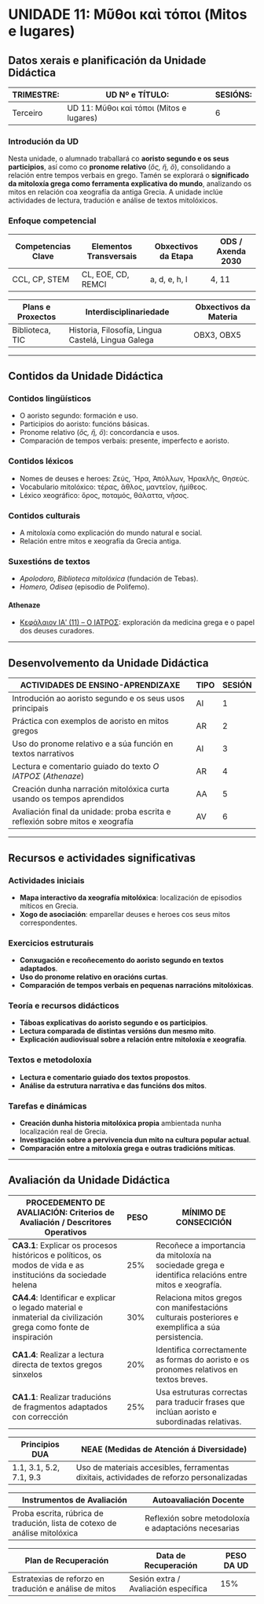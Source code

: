# UNIDADE 11: Μῦθοι καὶ τόποι (Mitos e lugares)

## Datos xerais e planificación da Unidade Didáctica  

| **TRIMESTRE:** | **UD Nº e TÍTULO:** | **SESIÓNS:** |
|---------------|---------------------|-------------|
| Terceiro | UD 11: Μῦθοι καὶ τόποι (Mitos e lugares) | 6 |

### Introdución da UD  
Nesta unidade, o alumnado traballará co **aoristo segundo e os seus participios**, así como co **pronome relativo** (*ὅς, ἥ, ὅ*), consolidando a relación entre tempos verbais en grego. Tamén se explorará o **significado da mitoloxía grega como ferramenta explicativa do mundo**, analizando os mitos en relación coa xeografía da antiga Grecia. A unidade inclúe actividades de lectura, tradución e análise de textos mitolóxicos.

### Enfoque competencial  

| **Competencias Clave** | **Elementos Transversais** | **Obxectivos da Etapa** | **ODS / Axenda 2030** |
|------------------------|---------------------------|-------------------------|----------------------|
| CCL, CP, STEM | CL, EOE, CD, REMCI | a, d, e, h, l | 4, 11 |

| **Plans e Proxectos** | **Interdisciplinariedade** | **Obxectivos da Materia** |
|----------------------|-------------------------|------------------------|
| Biblioteca, TIC | Historia, Filosofía, Lingua Castelá, Lingua Galega | OBX3, OBX5 |

---

## Contidos da Unidade Didáctica  

### Contidos lingüísticos  
- O aoristo segundo: formación e uso.  
- Participios do aoristo: funcións básicas.  
- Pronome relativo (*ὅς, ἥ, ὅ*): concordancia e usos.  
- Comparación de tempos verbais: presente, imperfecto e aoristo.  

### Contidos léxicos  
- Nomes de deuses e heroes: Ζεύς, Ἥρα, Ἀπόλλων, Ἡρακλῆς, Θησεύς.  
- Vocabulario mitolóxico: τέρας, ἄθλος, μαντεῖον, ἡμίθεος.  
- Léxico xeográfico: ὄρος, ποταμός, θάλαττα, νῆσος.  

### Contidos culturais  
- A mitoloxía como explicación do mundo natural e social.  
- Relación entre mitos e xeografía da Grecia antiga.  

### Suxestións de textos  
- *Apolodoro, Biblioteca mitolóxica* (fundación de Tebas).  
- *Homero, Odisea* (episodio de Polifemo).  

#### **Athenaze**
- [Κεφάλαιον ΙΑʹ (11) – Ο ΙΑΤΡΟΣ](textos/11.md): exploración da medicina grega e o papel dos deuses curadores.

---

## Desenvolvemento da Unidade Didáctica  

| **ACTIVIDADES DE ENSINO-APRENDIZAXE** | **TIPO** | **SESIÓN** |
|--------------------------------------|--------|---------|
| Introdución ao aoristo segundo e os seus usos principais | AI | 1 |
| Práctica con exemplos de aoristo en mitos gregos | AR | 2 |
| Uso do pronome relativo e a súa función en textos narrativos | AI | 3 |
| Lectura e comentario guiado do texto *Ο ΙΑΤΡΟΣ* (*Athenaze*) | AR | 4 |
| Creación dunha narración mitolóxica curta usando os tempos aprendidos | AA | 5 |
| Avaliación final da unidade: proba escrita e reflexión sobre mitos e xeografía | AV | 6 |

---

## Recursos e actividades significativas  

### Actividades iniciais  
- **Mapa interactivo da xeografía mitolóxica**: localización de episodios míticos en Grecia.  
- **Xogo de asociación**: emparellar deuses e heroes cos seus mitos correspondentes.  

### Exercicios estruturais  
- **Conxugación e recoñecemento do aoristo segundo en textos adaptados**.  
- **Uso do pronome relativo en oracións curtas**.  
- **Comparación de tempos verbais en pequenas narracións mitolóxicas**.  

### Teoría e recursos didácticos  
- **Táboas explicativas do aoristo segundo e os participios**.  
- **Lectura comparada de distintas versións dun mesmo mito**.  
- **Explicación audiovisual sobre a relación entre mitoloxía e xeografía**.  

### Textos e metodoloxía  
- **Lectura e comentario guiado dos textos propostos**.  
- **Análise da estrutura narrativa e das funcións dos mitos**.  

### Tarefas e dinámicas  
- **Creación dunha historia mitolóxica propia** ambientada nunha localización real de Grecia.  
- **Investigación sobre a pervivencia dun mito na cultura popular actual**.  
- **Comparación entre a mitoloxía grega e outras tradicións míticas**.  

---

## Avaliación da Unidade Didáctica  

| **PROCEDEMENTO DE AVALIACIÓN: Criterios de Avaliación / Descritores Operativos** | **PESO** | **MÍNIMO DE CONSECICIÓN** |
|--------------------------------------------------------|------|----------------------|
| **CA3.1**: Explicar os procesos históricos e políticos, os modos de vida e as institucións da sociedade helena | 25% | Recoñece a importancia da mitoloxía na sociedade grega e identifica relacións entre mitos e xeografía. |
| **CA4.4**: Identificar e explicar o legado material e inmaterial da civilización grega como fonte de inspiración | 30% | Relaciona mitos gregos con manifestacións culturais posteriores e exemplifica a súa persistencia. |
| **CA1.4**: Realizar a lectura directa de textos gregos sinxelos | 20% | Identifica correctamente as formas do aoristo e os pronomes relativos en textos breves. |
| **CA1.1**: Realizar traducións de fragmentos adaptados con corrección | 25% | Usa estruturas correctas para traducir frases que inclúan aoristo e subordinadas relativas. |

| **Principios DUA** | **NEAE (Medidas de Atención á Diversidade)** |
|-------------------|---------------------------------|
| 1.1, 3.1, 5.2, 7.1, 9.3 | Uso de materiais accesibles, ferramentas dixitais, actividades de reforzo personalizadas |

| **Instrumentos de Avaliación** | **Autoavaliación Docente** |
|---------------------------------|---------------------------|
| Proba escrita, rúbrica de tradución, lista de cotexo de análise mitolóxica | Reflexión sobre metodoloxía e adaptacións necesarias |

| **Plan de Recuperación** | **Data de Recuperación** | **PESO DA UD** |
|--------------------------|----------------------|---------------|
| Estratexias de reforzo en tradución e análise de mitos | Sesión extra / Avaliación específica | 15% |
